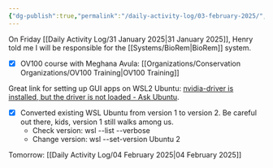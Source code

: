 ```yaml
---
{"dg-publish":true,"permalink":"/daily-activity-log/03-february-2025/","noteIcon":"","created":"2025-02-03T07:06:47.085-06:00"}
---
```



On Friday [[Daily Activity Log/31 January 2025\|31 January 2025]], Henry told me I will be responsible for the [[Systems/BioRem\|BioRem]] system.

- [x] OV100 course with Meghana Avula: [[Organizations/Conservation Organizations/OV100 Training\|OV100 Training]]

Great link for setting up GUI apps on WSL2 Ubuntu: [nvidia-driver is installed, but the driver is not loaded - Ask Ubuntu](https://askubuntu.com/questions/1292278/nvidia-driver-is-installed-but-the-driver-is-not-loaded).
- [x] Converted existing WSL Ubuntu from version 1 to version 2. Be careful out there, kids, version 1 still walks among us.
	- Check version: wsl --list --verbose
	- Change version: wsl --set-version Ubuntu 2

Tomorrow: [[Daily Activity Log/04 February 2025\|04 February 2025]]